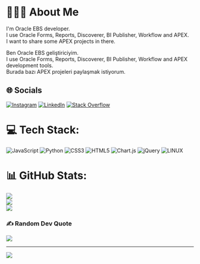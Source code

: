 # 👨🏻‍💻 About Me
I'm Oracle EBS developer. <br>I use Oracle Forms, Reports, Discoverer, BI Publisher, Workflow and APEX.<br>I want to share some APEX projects in there.

Ben Oracle EBS geliştiriciyim. <br>I use Oracle Forms, Reports, Discoverer, BI Publisher, Workflow and APEX development tools.<br>Burada bazı APEX projeleri paylaşmak istiyorum.


## 🌐 Socials
[![Instagram](https://img.shields.io/badge/Instagram-%23E4405F.svg?logo=Instagram&logoColor=white)](https://instagram.com/kapramci1) [![LinkedIn](https://img.shields.io/badge/LinkedIn-%230077B5.svg?logo=linkedin&logoColor=white)](https://linkedin.com/in/furkankapramci) [![Stack Overflow](https://img.shields.io/badge/-Stackoverflow-FE7A16?logo=stack-overflow&logoColor=white)](https://stackoverflow.com/users/12753528)

# 💻 Tech Stack:
![JavaScript](https://img.shields.io/badge/javascript-%23323330.svg?style=flat-square&logo=javascript&logoColor=%23F7DF1E) ![Python](https://img.shields.io/badge/python-3670A0?style=flat-square&logo=python&logoColor=ffdd54) ![CSS3](https://img.shields.io/badge/css3-%231572B6.svg?style=flat-square&logo=css3&logoColor=white) ![HTML5](https://img.shields.io/badge/html5-%23E34F26.svg?style=flat-square&logo=html5&logoColor=white) ![Chart.js](https://img.shields.io/badge/chart.js-F5788D.svg?style=flat-square&logo=chart.js&logoColor=white) ![jQuery](https://img.shields.io/badge/jquery-%230769AD.svg?style=flat-square&logo=jquery&logoColor=white) ![LINUX](https://img.shields.io/badge/Linux-FCC624?style=flat-square&logo=linux&logoColor=black)
# 📊 GitHub Stats:
![](https://github-readme-stats.vercel.app/api?username=kapramci1&theme=dark&hide_border=false&include_all_commits=true&count_private=false)<br/>
![](https://github-readme-streak-stats.herokuapp.com/?user=kapramci1&theme=dark&hide_border=false)<br/>
![](https://github-readme-stats.vercel.app/api/top-langs/?username=kapramci1&theme=dark&hide_border=false&include_all_commits=true&count_private=false&layout=compact)

### ✍️ Random Dev Quote
![](https://quotes-github-readme.vercel.app/api?type=horizontal&theme=dark)

---
[![](https://visitcount.itsvg.in/api?id=kapramci1&icon=2&color=12)](https://visitcount.itsvg.in)

<!-- Proudly created with GPRM ( https://gprm.itsvg.in ) -->
